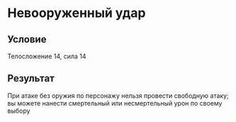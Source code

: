 # Невооруженный удар
## Условие
Телосложение 14, сила 14
## Результат
При атаке без оружия по персонажу нельзя провести свободную атаку; вы можете нанести смертельный или несмертельный урон по своему выбору
